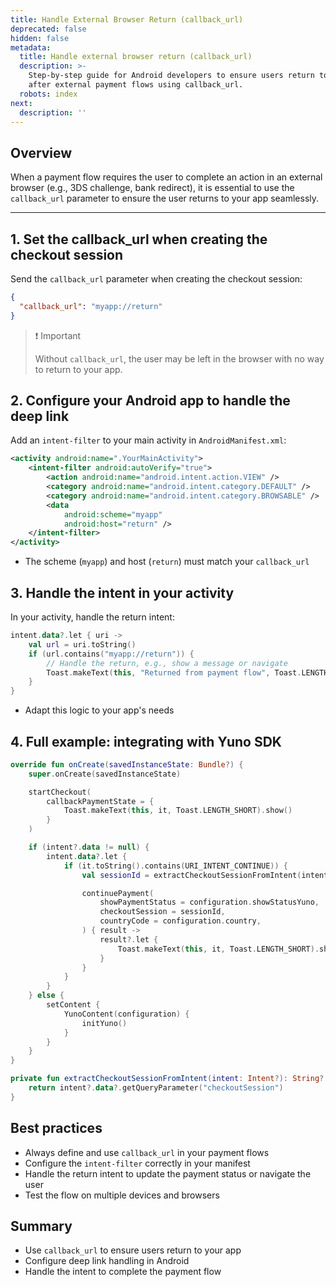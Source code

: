 ```yaml
---
title: Handle External Browser Return (callback_url)
deprecated: false
hidden: false
metadata:
  title: Handle external browser return (callback_url)
  description: >-
    Step-by-step guide for Android developers to ensure users return to the app
    after external payment flows using callback_url.
  robots: index
next:
  description: ''
---
```

## Overview

When a payment flow requires the user to complete an action in an external browser (e.g., 3DS challenge, bank redirect), it is essential to use the `callback_url` parameter to ensure the user returns to your app seamlessly.

***

## 1. Set the callback\_url when creating the checkout session

Send the `callback_url` parameter when creating the checkout session:

```json
{
  "callback_url": "myapp://return"
}
```

> ❗️ Important
>
> Without `callback_url`, the user may be left in the browser with no way to return to your app.

## 2. Configure your Android app to handle the deep link

Add an `intent-filter` to your main activity in `AndroidManifest.xml`:

```xml
<activity android:name=".YourMainActivity">
    <intent-filter android:autoVerify="true">
        <action android:name="android.intent.action.VIEW" />
        <category android:name="android.intent.category.DEFAULT" />
        <category android:name="android.intent.category.BROWSABLE" />
        <data
            android:scheme="myapp"
            android:host="return" />
    </intent-filter>
</activity>
```

* The scheme (`myapp`) and host (`return`) must match your `callback_url`

## 3. Handle the intent in your activity

In your activity, handle the return intent:

```kotlin
intent.data?.let { uri ->
    val url = uri.toString()
    if (url.contains("myapp://return")) {
        // Handle the return, e.g., show a message or navigate
        Toast.makeText(this, "Returned from payment flow", Toast.LENGTH_SHORT).show()
    }
}
```

* Adapt this logic to your app's needs

## 4. Full example: integrating with Yuno SDK

```kotlin
override fun onCreate(savedInstanceState: Bundle?) {
    super.onCreate(savedInstanceState)

    startCheckout(
        callbackPaymentState = {
            Toast.makeText(this, it, Toast.LENGTH_SHORT).show()
        }
    )

    if (intent?.data != null) {
        intent.data?.let {
            if (it.toString().contains(URI_INTENT_CONTINUE)) {
                val sessionId = extractCheckoutSessionFromIntent(intent)

                continuePayment(
                    showPaymentStatus = configuration.showStatusYuno,
                    checkoutSession = sessionId,
                    countryCode = configuration.country,
                ) { result ->
                    result?.let {
                        Toast.makeText(this, it, Toast.LENGTH_SHORT).show()
                    }
                }
            }
        }
    } else {
        setContent {
            YunoContent(configuration) {
                initYuno()
            }
        }
    }
}

private fun extractCheckoutSessionFromIntent(intent: Intent?): String? {
    return intent?.data?.getQueryParameter("checkoutSession")
}
```

## Best practices

* Always define and use `callback_url` in your payment flows
* Configure the `intent-filter` correctly in your manifest
* Handle the return intent to update the payment status or navigate the user
* Test the flow on multiple devices and browsers

## Summary

* Use `callback_url` to ensure users return to your app
* Configure deep link handling in Android
* Handle the intent to complete the payment flow